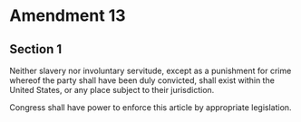 # Amendment 13

## Section 1

Neither slavery nor involuntary servitude, except as a punishment for crime whereof the party shall have been duly convicted, shall exist within the United States, or any place subject to their jurisdiction.

Congress shall have power to enforce this article by appropriate legislation.

